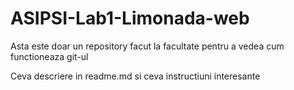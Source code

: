 # ASIPSI-Lab1-Limonada-web
Asta este doar un repository facut la facultate pentru a vedea cum functioneaza git-ul

Ceva descriere in readme.md si ceva instructiuni interesante
